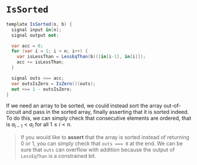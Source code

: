 # `IsSorted`

```cs
template IsSorted(n, b) {
  signal input in[n];
  signal output out;

  var acc = 0;
  for (var i = 1; i < n; i++) {
    var isLessThan = LessEqThan(b)([in[i-1], in[i]]);
    acc += isLessThan;
  }

  signal outs <== acc;
  var outsIsZero = IsZero()(outs);
  out <== 1 - outsIsZero;
}
```

If we need an array to be sorted, we could instead sort the array out-of-circuit and pass in the sorted array, finally asserting that it is sorted indeed. To do this, we can simply check that consecutive elements are ordered, that is $a_{i-1} < a_{i}$ for all $1 \leq i \lt n$.

> If you would like to **assert** that the array is sorted instead of returning 0 or 1, you can simply check that `outs === 0` at the end. We can be sure that `outs` can overflow with addition because the output of `LessEqThan` is a constrained bit.
